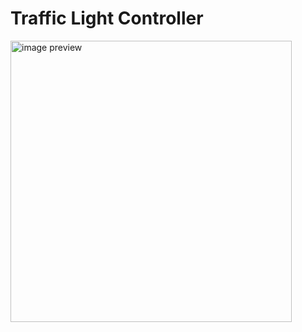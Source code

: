 # Traffic Light Controller

<img src="/repo/image.jpg" alt="image preview" width="450" height="auto">

